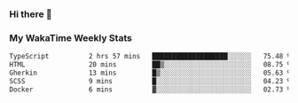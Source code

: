 ### Hi there 👋

<!--
**royschrauwen/royschrauwen** is a ✨ _special_ ✨ repository because its `README.md` (this file) appears on your GitHub profile.

Here are some ideas to get you started:

- 🔭 I’m currently working on ...
- 🌱 I’m currently learning ...
- 👯 I’m looking to collaborate on ...
- 🤔 I’m looking for help with ...
- 💬 Ask me about ...
- 📫 How to reach me: ...
- 😄 Pronouns: ...
- ⚡ Fun fact: ...
-->


### My WakaTime Weekly Stats
<!--START_SECTION:waka-->

```txt
TypeScript          2 hrs 57 mins   ███████████████████░░░░░░   75.48 %
HTML                20 mins         ██▒░░░░░░░░░░░░░░░░░░░░░░   08.75 %
Gherkin             13 mins         █▒░░░░░░░░░░░░░░░░░░░░░░░   05.63 %
SCSS                9 mins          █░░░░░░░░░░░░░░░░░░░░░░░░   04.23 %
Docker              6 mins          ▓░░░░░░░░░░░░░░░░░░░░░░░░   02.73 %
```

<!--END_SECTION:waka-->
